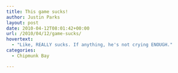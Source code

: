 ```yaml
---
title: This game sucks!
author: Justin Parks
layout: post
date: 2010-04-12T08:01:42+00:00
url: /2010/04/12/game-sucks/
hovertext:
  - "Like, REALLY sucks. If anything, he's not crying ENOUGH."
categories:
  - Chipmunk Bay

---
```

